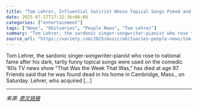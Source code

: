 ```yaml
---
title: "Tom Lehrer, Influential Satirist Whose Topical Songs Poked and Prodded America in the ’50s and ’60s, Dies at 97"
date: 2025-07-27T17:32:36+08:00
categories: ["entertainment"]
tags: ["News", "Obituaries", "People News", "Tom Lehrer"]
summary: "Tom Lehrer, the sardonic singer-songwriter-pianist who rose to national fame after his dark, tartly funny topical songs were used on the comedic ‘60s TV news show “That Was the Week That Was,” has die"
source_url: "https://variety.com/2025/music/obituaries-people-news/tom-lehrer-dead-satirist-topical-singer-songwriter-1236471506/"
---
```


Tom Lehrer, the sardonic singer-songwriter-pianist who rose to national fame after his dark, tartly funny topical songs were used on the comedic ‘60s TV news show “That Was the Week That Was,” has died at age 97. Friends said that he was found dead in his home in Cambridge, Mass., on Saturday. Lehrer, who acquired [&#8230;]

---

*来源: [原文链接](https://variety.com/2025/music/obituaries-people-news/tom-lehrer-dead-satirist-topical-singer-songwriter-1236471506/)*
